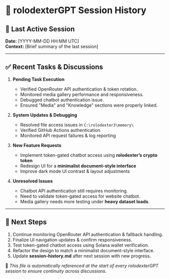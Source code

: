 # 📌 rolodexterGPT Session History

## 📝 Last Active Session
**Date:** [YYYY-MM-DD HH:MM UTC]  
**Context:** [Brief summary of the last session]

---

## ✅ Recent Tasks & Discussions
1. **Pending Task Execution**
   - Verified OpenRouter API authentication & token rotation.
   - Monitored media gallery performance and responsiveness.
   - Debugged chatbot authentication issue.
   - Ensured "Media" and "Knowledge" sections were properly linked.

2. **System Updates & Debugging**
   - Resolved file access issues in `C:\rolodexter3\memory\`
   - Verified GitHub Actions authentication
   - Monitored API request failures & log reporting
   
3. **New Feature Requests**
   - Implement token-gated chatbot access using **rolodexter’s crypto token**
   - Redesign UI for a **minimalist document-style interface**
   - Improve dark mode UI contrast & layout adjustments

4. **Unresolved Issues**
   - Chatbot API authentication still requires monitoring.
   - Need to validate token-gated access for website chatbot.
   - Media gallery needs more testing under **heavy dataset loads**.

---

## 🚀 Next Steps
1. Continue monitoring OpenRouter API authentication & fallback handling.
2. Finalize UI navigation updates & confirm responsiveness.
3. Test token-gated chatbot access using Solana wallet verification.
4. Refactor the design to match a minimalist document-style interface.
5. Update **session-history.md** after next session with new progress.

📌 *This file is automatically referenced at the start of every rolodexterGPT session to ensure continuity across discussions.*

